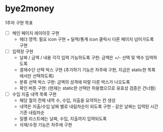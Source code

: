 # bye2money

1주차 구현 목표

- [ ] 메인 페이지 레이아웃 구현
	* 헤더 영역: 필요 icon 구현 + 달력/통계 icon 클릭시 다른 페이지 넘어가도록 구현
- [ ] 입력창 구현
	* 날짜 / 금액 / 내용 각각 입력 가능하도록 구현: 금액은 +/- 선택 및 액수 입력하도록
	* 결제수단 선택 박스 구현 (추가하기 기능은 차주에 구현, 지금은 static한 목록에서만 선택하도록)
	* 분류 선택 박스 구현: 금액의 성격에 따랄 다른 박스가 나오도록
	* 확인 버튼 구현: (현재는 static한 선택만 허용했으므로 유효성 검증은 건너뜀)
- [ ] 수입 지출 내역 목록 구현
	* 해당 월의 전체 내역 수, 수입, 지출을 요약하는 칸 생성
	* 내역은 지출/수입 날짜 별로 내림차순이 되도록 구현 - 같은 날짜는 입력된 시간 기준 내림차순
	* 일별 리스트에는 날짜, 수입, 지출까지 입력되도록
	* 삭제/수정 기능은 차주에 구현

	